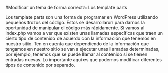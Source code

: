 #Modificar un tema de forma correcta: Los template parts

Los template parts son una forma de programar en WordPress utilizando pequeños trozos del código. Estos se desarrollaron para darnos la oportunidad de manipular el código más rápidamente.
Si vamos al index.php vamos a ver que existen unas llamadas específicas que traen un cierto tipo de contenido de acuerdo con la información que tenemos en nuestro sitio.
Ten en cuenta que dependiendo de la información que tengamos en nuestro sitio se van a ejecutar unas llamadas determinadas, por ejemplo, tenemos que se puede llamar al contenido si se tienen entradas nuevas. Lo importante aquí es que podemos modificar diferentes tipos de contenido por separado.